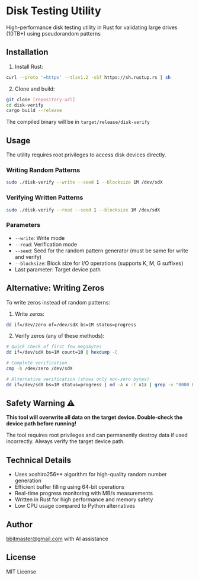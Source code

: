 # Disk Testing Utility

High-performance disk testing utility in Rust for validating large drives (10TB+) using pseudorandom patterns

## Installation

1. Install Rust:
```bash
curl --proto '=https' --tlsv1.2 -sSf https://sh.rustup.rs | sh
```

2. Clone and build:
```bash
git clone [repository-url]
cd disk-verify
cargo build --release
```

The compiled binary will be in `target/release/disk-verify`

## Usage

The utility requires root privileges to access disk devices directly.

### Writing Random Patterns

```bash
sudo ./disk-verify --write --seed 1 --blocksize 1M /dev/sdX
```

### Verifying Written Patterns

```bash
sudo ./disk-verify --read --seed 1 --blocksize 1M /dev/sdX
```

### Parameters

- `--write`: Write mode
- `--read`: Verification mode
- `--seed`: Seed for the random pattern generator (must be same for write and verify)
- `--blocksize`: Block size for I/O operations (supports K, M, G suffixes)
- Last parameter: Target device path

## Alternative: Writing Zeros

To write zeros instead of random patterns:

1. Write zeros:
```bash
dd if=/dev/zero of=/dev/sdX bs=1M status=progress
```

2. Verify zeros (any of these methods):
```bash
# Quick check of first few megabytes
dd if=/dev/sdX bs=1M count=10 | hexdump -C

# Complete verification
cmp -b /dev/zero /dev/sdX

# Alternative verification (shows only non-zero bytes)
dd if=/dev/sdX bs=1M status=progress | od -A x -t x1z | grep -v "0000 00 00 00 00 00 00 00 00 00 00 00 00 00 00 00 00"
```

## Safety Warning ⚠️

**This tool will overwrite all data on the target device. Double-check the device path before running!**

The tool requires root privileges and can permanently destroy data if used incorrectly. Always verify the target device path.

## Technical Details

- Uses xoshiro256** algorithm for high-quality random number generation
- Efficient buffer filling using 64-bit operations
- Real-time progress monitoring with MB/s measurements
- Written in Rust for high performance and memory safety
- Low CPU usage compared to Python alternatives

## Author

bbitmaster@gmail.com with AI assistance

## License

MIT License

